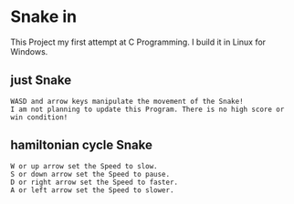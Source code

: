 # Snake in

This Project my first attempt at C Programming. I build it in Linux for Windows.

## just Snake

```
WASD and arrow keys manipulate the movement of the Snake!
I am not planning to update this Program. There is no high score or win condition!
```

## hamiltonian cycle Snake

```
W or up arrow set the Speed to slow.
S or down arrow set the Speed to pause.
D or right arrow set the Speed to faster.
A or left arrow set the Speed to slower.
```
